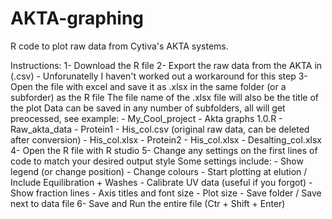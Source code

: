 # AKTA-graphing
R code to plot raw data from Cytiva's AKTA systems.

Instructions:
1- Download the R file
2- Export the raw data from the AKTA in (.csv) - Unforunatelly I haven't worked out a workaround for this step
3- Open the file with excel and save it as .xlsx in the same folder (or a subforder) as the R file
   The file name of the .xlsx file will also be the title of the plot
   Data can be saved in any number of subfolders, all will get preocessed, see example:
    - My_Cool_project
      - Akta graphs 1.0.R
      - Raw_akta_data
        - Protein1
          - His_col.csv (original raw data, can be deleted after conversion)
          - His_col.xlsx
        - Protein2
          - His_col.xlsx
          - Desalting_col.xlsx
4- Open the R file with R studio
5- Change any settings on the first lines of code to match your desired output style
   Some settings include:
    - Show legend (or change position)
    - Change colours
    - Start plotting at elution / Include Equilibration + Washes
    - Calibrate UV data (useful if you forgot)
    - Show fraction lines
    - Axis titles and font size
    - Plot size
    - Save folder / Save next to data file
6- Save and Run the entire file (Ctr + Shift + Enter)
